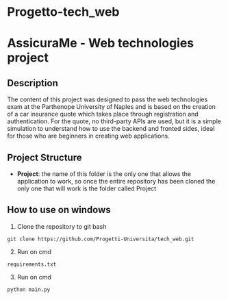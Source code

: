# Progetto-tech_web
# AssicuraMe - Web technologies project

## Description
The content of this project was designed to pass the web technologies exam at the Parthenope University of Naples and is based on the creation of a car insurance quote which takes place through registration and authentication. For the quote, no third-party APIs are used, but it is a simple simulation to understand how to use the backend and fronted sides, ideal for those who are beginners in creating web applications.

## Project Structure
- **Project**: the name of this folder is the only one that allows the application to work, so once the entire repository has been cloned the only one that will work is the folder called Project

## How to use on windows ##
1. Clone the repository to git bash
```
git clone https://github.com/Progetti-Universita/tech_web.git
```
2. Run on cmd
```
requirements.txt
```
3. Run on cmd
```
python main.py
```
